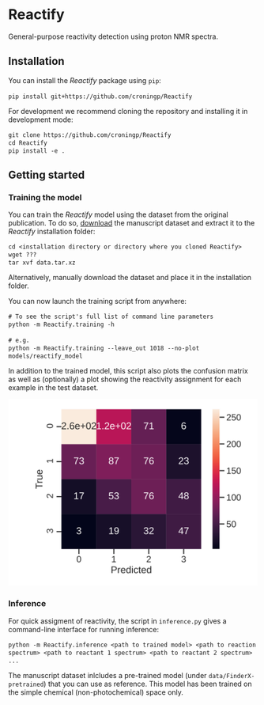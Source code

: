 # Reactify

General-purpose reactivity detection using proton NMR spectra.

## Installation

You can install the _Reactify_ package using `pip`:

`pip install git+https://github.com/croningp/Reactify`

For development we recommend cloning the repository and installing it in development mode:

```shell
git clone https://github.com/croningp/Reactify
cd Reactify
pip install -e .
```

## Getting started

### Training the model

You can train the _Reactify_ model using the dataset from the original publication. To do
so, [download] the manuscript dataset and extract it to the _Reactify_ installation
folder:

```shell
cd <installation directory or directory where you cloned Reactify>
wget ???
tar xvf data.tar.xz
```

Alternatively, manually download the dataset and place it in the installation folder.

You can now launch the training script from anywhere:

```shell
# To see the script's full list of command line parameters
python -m Reactify.training -h

# e.g.
python -m Reactify.training --leave_out 1018 --no-plot models/reactify_model
```

In addition to the trained model, this script also plots the confusion matrix as well as (optionally) a plot showing the reactivity assignment for each example in the test dataset.

![confusion matrix](confusion-matrix.svg)

### Inference
For quick assigment of reactivity, the script in `inference.py` gives a command-line interface for running inference:

```shell
python -m Reactify.inference <path to trained model> <path to reaction spectrum> <path to reactant 1 spectrum> <path to reactant 2 spectrum> ...
```

The manuscript dataset inlcludes a pre-trained model (under `data/FinderX-pretrained`) that you can use as reference. This model has been trained on the simple chemical (non-photochemical) space only.

[download]: https://?